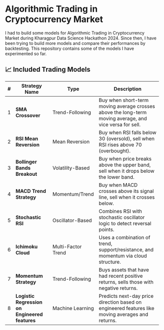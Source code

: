 # Algorithmic Trading in Cryptocurrency Market

I had to build some models for Algorithmic Trading in Cryptocurrency Market during Kharagpur Data Science Hackathon 2024. Since then, I have been trying to build more models and compare their performances by backtesting. This repository contains some of the models I have experimented so far.

## 📈 Included Trading Models

| # | Strategy Name               | Type               | Description |
|--:|-----------------------------|--------------------|-------------|
| 1 | **SMA Crossover**           | Trend-Following    | Buy when short-term moving average crosses above the long-term moving average, and vice versa for sell. |
| 2 | **RSI Mean Reversion**      | Mean Reversion     | Buy when RSI falls below 30 (oversold), sell when RSI rises above 70 (overbought). |
| 3 | **Bollinger Bands Breakout**| Volatility-Based   | Buy when price breaks above the upper band, sell when it drops below the lower band. |
| 4 | **MACD Trend Strategy**     | Momentum/Trend     | Buy when MACD crosses above its signal line, sell when it crosses below. |
| 5 | **Stochastic RSI**          | Oscillator-Based   | Combines RSI with stochastic oscillator logic to detect reversal points. |
| 6 | **Ichimoku Cloud**          | Multi-Factor Trend | Uses a combination of trend, support/resistance, and momentum via cloud structure. |
| 7 | **Momentum Strategy**       | Trend-Following    | Buys assets that have had recent positive returns, sells those with negative returns. |
| 8 | **Logistic Regression on Engineered features**  | Machine Learning   | Predicts next-day price direction based on engineered features like moving averages and returns. |